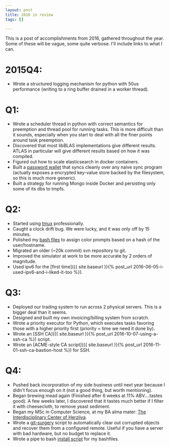 ```yaml
---
layout: post
title: 2016 in review
tags: []

---
```

This is a post of accomplishments from 2016, gathered throughout the year. Some of these will be vague, some quite verbose. I'll include links to what I can.

# 2015Q4:
- Wrote a structured logging mechanism for python with 50us performance (writing to a ring buffer drained in a worker thread).

# Q1:
- Wrote a scheduler thread in python with correct semantics for preemption and thread pool for running tasks. This is more difficult than it sounds, especially when you start to deal with all the finer points around task preemption.
- Discovered that most libBLAS implementations give different results. ATLAS in particular will give different results based on how it was compiled.
- Figured out how to scale elasticsearch in docker containers.
- Built a [password wallet](https://github.com/stevenkaras/kasefet) that syncs cleanly over any naive sync program (actually exposes a encrypted key-value store backed by the filesystem, so this is much more generic).
- Built a strategy for running Mongo inside Docker and persisting only some of its dbs to tmpfs.

# Q2:
- Started using [tmux](https://tmux.github.io/) professionally.
- Caught a clock drift bug. We were lucky, and it was only off by 15 minutes.
- Polished my [bash files](https://github.com/stevenkaras/bashfiles) to assign color prompts based on a hash of the user/hostname.
- Migrated an older (~20k commit) svn repository to git.
- Improved the simulator at work to be more accurate by 2 orders of magnitude.
- Used ipv6 for the [first time]({{ site.baseurl }}{% post_url 2016-06-05-i-used-ipv6-and-i-liked-it-too %}).

# Q3:
- Deployed our trading system to run across 2 physical servers. This is a bigger deal than it seems.
- Designed and built my own invoicing/billing system from scratch.
- Wrote a priority executor for Python, which executes tasks favoring those with a higher priority first (priority = time we need it done by).
- Wrote an [SSH CA]({{ site.baseurl }}{% post_url 2016-10-07-using-a-ssh-ca %}) script.
- Wrote an [ACME-style CA script]({{ site.baseurl }}{% post_url 2016-11-01-ssh-ca-bastion-host %}) for SSH.

# Q4:
- Pushed back incorporation of my side business until next year because I didn't focus enough on it (not a good thing, but worth mentioning).
- Began brewing mead again (Finished after 6 weeks at 11% ABV....tastes good). A few weeks later, I discovered that it tastes much better if I filter it with cheesecloth, to remove yeast sediment.
- Began my MSc in Computer Science, at my BA alma mater: [The Interdisciplinary Center of Herzliya](https://www.idc.ac.il).
- Wrote a [git-surgery](https://github.com/stevenkaras/bashfiles/blob/master/bin/git-surgery) script to automatically clear out corrupted objects and recover them from a configured remote. Useful if you have a server with bad hardware, but no budget to replace it.
- Wrote a pipe to bash [install script](https://stevenkaras.github.io/bashfiles) for my bashfiles.

